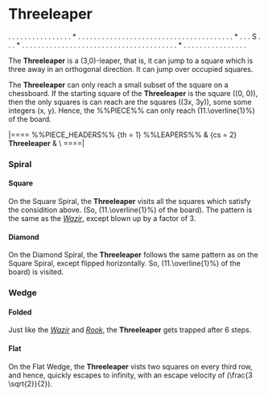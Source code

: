 # Threeleaper

<div class = "movement">
. . . . . . . . . . .
. . . . . * . . . . .
. . . . . . . . . . .
. . . . . . . . . . .
. . . . . . . . . . .
. * . . . S . . . * .
. . . . . . . . . . .
. . . . . . . . . . .
. . . . . . . . . . .
. . . . . * . . . . .
. . . . . . . . . . .
</div>

The **Threeleaper** is a (3,0)-leaper, that is, it can jump
to a square which is three away in an orthogonal direction.
It can jump over occupied squares.

The **Threeleaper** can only reach a small subset of the square
on a chessboard. If the starting square of the **Threeleaper**
is the square \((0, 0)\), then the only squares is can reach
are the squares \((3x, 3y)\), some some integers \(x, y\). Hence,
the %%PIECE%% can only reach \(11.\overline{1}\%\) of the board.

|====
%%PIECE_HEADERS%%
  {th = 1}  %%LEAPERS%%
& {cs = 2}  **Threeleaper**
&           \\
====|

### Spiral

#### Square

On the Square Spiral, the **Threeleaper** visits all the squares which
satisfy the considition above. (So, \(11.\overline{1}\%\) of the board).
The pattern is the same as the [*Wazir*](wazir.html), except
blown up by a factor of 3.

#### Diamond

On the Diamond Spiral, the **Threeleaper** follows the same pattern as
on the Square Spiral, except flipped horizontally. So, 
\(11.\overline{1}\%\) of the board) is visited.

### Wedge

#### Folded

Just like the [*Wazir*](wazir.html) and [*Rook*](rook.html),
the **Threeleaper** gets trapped after 6 steps.

#### Flat

On the Flat Wedge, the **Threeleaper** vists two squares on
every third row, and hence, quickly escapes to infinity, with
an escape velocity of \(\frac{3 \sqrt{2}}{2}\).
